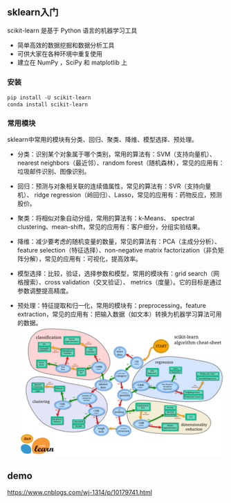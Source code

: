 ## sklearn入门
scikit-learn 是基于 Python 语言的机器学习工具

- 简单高效的数据挖掘和数据分析工具
- 可供大家在各种环境中重复使用
- 建立在 NumPy ，SciPy 和 matplotlib 上

### 安装
```
pip install -U scikit-learn
conda install scikit-learn
```
### 常用模块

sklearn中常用的模块有分类、回归、聚类、降维、模型选择、预处理。

- 分类：识别某个对象属于哪个类别，常用的算法有：SVM（支持向量机）、nearest neighbors（最近邻）、random forest（随机森林），常见的应用有：垃圾邮件识别、图像识别。

- 回归：预测与对象相关联的连续值属性，常见的算法有：SVR（支持向量机）、 ridge regression（岭回归）、Lasso，常见的应用有：药物反应，预测股价。

- 聚类：将相似对象自动分组，常用的算法有：k-Means、 spectral clustering、mean-shift，常见的应用有：客户细分，分组实验结果。

- 降维：减少要考虑的随机变量的数量，常见的算法有：PCA（主成分分析）、feature selection（特征选择）、non-negative matrix factorization（非负矩阵分解），常见的应用有：可视化，提高效率。

- 模型选择：比较，验证，选择参数和模型，常用的模块有：grid search（网格搜索）、cross validation（交叉验证）、 metrics（度量）。它的目标是通过参数调整提高精度。

- 预处理：特征提取和归一化，常用的模块有：preprocessing，feature extraction，常见的应用有：把输入数据（如文本）转换为机器学习算法可用的数据。
![](
  ./img/ml_map.png)

## demo
https://www.cnblogs.com/wj-1314/p/10179741.html